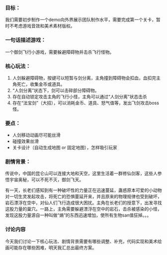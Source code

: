 ### 目标：
我们需要初步制作一个demo向外界展示团队制作水平，需要完成第一个关卡，暂时不考虑游戏音效和美术素材版权。


### 一句话描述游戏：
一个御剑飞行小游戏，需要躲避障碍物并击杀飞行怪物。

### 核心玩法：

1. 人剑躲避障碍物，按键可以短暂与剑分离，主角撞到障碍物会扣血，血扣完主角死亡，收集金币或道具。
2. “人剑分离”状态下，剑可以击碎部分障碍物。
3. 存在自动锁定攻击主角的飞行小怪，主角可以通过“人剑分离”状态击杀
4. 存在“法宝剑”（大招），可以消耗金币、道具、怒气值等，发出飞剑攻击boss怪。

### 要点：

- 人剑移动动画尽可能丝滑
- 碰撞效果丝滑
- 关卡设计（自动生成地图 or 固定地图），怎样吸引玩家

### 剧情背景：

传说中，中国的昆仑山可以连接大地和天空，这里生活着一群修仙剑客，这些人参悟宇宙奥秘，可以不死不灭，御剑飞天。

有一天，长老们感知到有一种破坏性的力量正在迅速蔓延，蛊惑原本可爱的小动物对一切生灵发起攻击，将死亡的恐惧蔓延开来，并且原来的物理规律也受到破坏，岩石漂浮在空中，对仙人们飞行造成很大困扰。主角在长老们的授意下，出发寻找这股力量的巢穴。一路上，主角需要躲避漂浮在空中的岩石，击杀被感染的小怪，发现这股力量源自一种叫做“熵”的东西迅速增加，使所有生物san值狂掉。。。


### 讨论内容
今天我们讨论一下核心玩法、剧情背景需要有哪些调整、补充，代码实现和美术绘画可能存在哪些困难，明天我汇总出最终方案。